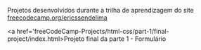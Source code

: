 Projetos desenvolvidos durante a trilha de aprendizagem do site <a href='https://freecodecamp.org/ericssendelima'>freecodecamp.org/ericssendelima</a>

<a href='freeCodeCamp-Projects/html-css/part-1/final-project/index.html>Projeto final da parte 1 - Formulário</a>
